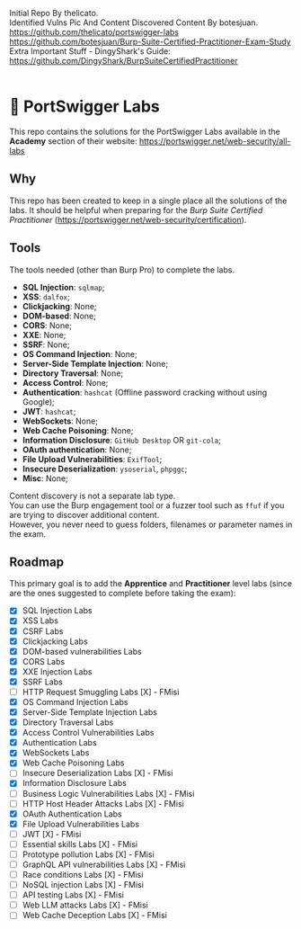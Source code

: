 Initial Repo By thelicato.<br/>
Identified Vulns Pic And Content Discovered Content By botesjuan.<br/>
https://github.com/thelicato/portswigger-labs<br/>
https://github.com/botesjuan/Burp-Suite-Certified-Practitioner-Exam-Study<br/>
Extra Important Stuff - DingyShark's Guide:<br/>
https://github.com/DingyShark/BurpSuiteCertifiedPractitioner
<br/>
<br/>
# 🧪 PortSwigger Labs

This repo contains the solutions for the PortSwigger Labs available in the **Academy** section of their website: https://portswigger.net/web-security/all-labs

## Why
This repo has been created to keep in a single place all the solutions of the labs. It should be helpful when preparing for the *Burp Suite Certified Practitioner* (https://portswigger.net/web-security/certification).

## Tools
The tools needed (other than Burp Pro) to complete the labs.

- **SQL Injection**: ``sqlmap``;
- **XSS**: ``dalfox``;
- **Clickjacking**: None;
- **DOM-based**: None;
- **CORS**: None;
- **XXE**: None;
- **SSRF**: None;
- **OS Command Injection**: None;
- **Server-Side Template Injection**: None;
- **Directory Traversal**: None;
- **Access Control**: None;
- **Authentication**: ``hashcat`` (Offline password cracking without using Google);
- **JWT**: ``hashcat``;
- **WebSockets**: None;
- **Web Cache Poisoning**: None;
- **Information Disclosure**: ``GitHub Desktop`` OR ``git-cola``;
- **OAuth authentication**: None;
- **File Upload Vulnerabilities**: ``ExifTool``;
- **Insecure Deserialization**: ``ysoserial``, ``phpggc``;
- **Misc**: None;

Content discovery is not a separate lab type.<br/>
You can use the Burp engagement tool or a fuzzer tool such as ``ffuf`` if you are trying to discover additional content.<br/>
However, you never need to guess folders, filenames or parameter names in the exam.

## Roadmap
This primary goal is to add the **Apprentice** and **Practitioner** level labs (since are the ones suggested to complete before taking the exam):
- [x] SQL Injection Labs
- [x] XSS Labs
- [x] CSRF Labs
- [x] Clickjacking Labs
- [x] DOM-based vulnerabilities Labs
- [x] CORS Labs
- [x] XXE Injection Labs
- [x] SSRF Labs
- [ ] HTTP Request Smuggling Labs [X] - FMisi
- [x] OS Command Injection Labs
- [x] Server-Side Template Injection Labs
- [x] Directory Traversal Labs
- [x] Access Control Vulnerabilities Labs
- [x] Authentication Labs
- [x] WebSockets Labs
- [x] Web Cache Poisoning Labs
- [ ] Insecure Deserialization Labs [X] - FMisi
- [x] Information Disclosure Labs
- [ ] Business Logic Vulnerabilities Labs [X] - FMisi
- [ ] HTTP Host Header Attacks Labs [X] - FMisi
- [x] OAuth Authentication Labs
- [x] File Upload Vulnerabilities Labs
- [ ] JWT [X] - FMisi
- [ ] Essential skills Labs [X] - FMisi
- [ ] Prototype pollution Labs [X] - FMisi
- [ ] GraphQL API vulnerabilities Labs [X] - FMisi
- [ ] Race conditions Labs [X] - FMisi
- [ ] NoSQL injection Labs [X] - FMisi
- [ ] API testing Labs [X] - FMisi
- [ ] Web LLM attacks Labs [X] - FMisi
- [ ] Web Cache Deception Labs [X] - FMisi
